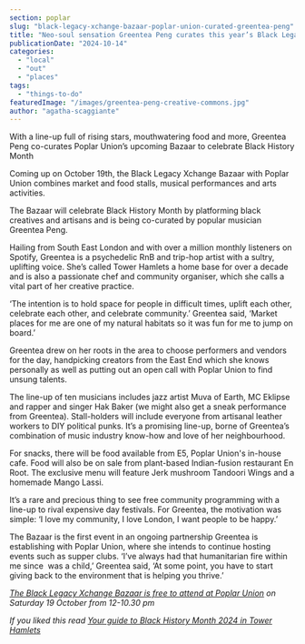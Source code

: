 ```yaml
---
section: poplar
slug: "black-legacy-xchange-bazaar-poplar-union-curated-greentea-peng"
title: "Neo-soul sensation Greentea Peng curates this year’s Black Legacy Xchange Bazaar at Poplar Union"
publicationDate: "2024-10-14"
categories: 
  - "local"
  - "out"
  - "places"
tags: 
  - "things-to-do"
featuredImage: "/images/greentea-peng-creative-commons.jpg"
author: "agatha-scaggiante"
---
```


With a line-up full of rising stars, mouthwatering food and more, Greentea Peng co-curates Poplar Union’s upcoming Bazaar to celebrate Black History Month

Coming up on October 19th, the Black Legacy Xchange Bazaar with Poplar Union combines market and food stalls, musical performances and arts activities. 

The Bazaar will celebrate Black History Month by platforming black creatives and artisans and is being co-curated by popular musician Greentea Peng.

Hailing from South East London and with over a million monthly listeners on Spotify, Greentea is a psychedelic RnB and trip-hop artist with a sultry, uplifting voice. She’s called Tower Hamlets a home base for over a decade and is also a passionate chef and community organiser, which she calls a vital part of her creative practice.

‘The intention is to hold space for people in difficult times, uplift each other, celebrate each other, and celebrate community.’ Greentea said, ‘Market places for me are one of my natural habitats so it was fun for me to jump on board.’ 

Greentea drew on her roots in the area to choose performers and vendors for the day, handpicking creators from the East End which she knows personally as well as putting out an open call with Poplar Union to find unsung talents. 

The line-up of ten musicians includes jazz artist Muva of Earth, MC Eklipse and rapper and singer Hak Baker (we might also get a sneak performance from Greentea). Stall-holders will include everyone from artisanal leather workers to DIY political punks. It’s a promising line-up, borne of Greentea’s combination of music industry know-how and love of her neighbourhood. 

For snacks, there will be food available from E5, Poplar Union's in-house cafe. Food will also be on sale from plant-based Indian-fusion restaurant En Root. The exclusive menu will feature Jerk mushroom Tandoori Wings and a homemade Mango Lassi. 

It’s a rare and precious thing to see free community programming with a line-up to rival expensive day festivals. For Greentea, the motivation was simple: ‘I love my community, I love London, I want people to be happy.’ 

The Bazaar is the first event in an ongoing partnership Greentea is establishing with Poplar Union, where she intends to continue hosting events such as supper clubs. ‘I’ve always had that humanitarian fire within me since  was a child,’ Greentea said, ‘At some point, you have to start giving back to the environment that is helping you thrive.’ 

_[The Black Legacy Xchange Bazaar is free to attend at Poplar Union](https://romanroadlondon.com/events/black-history-month-bazaar-poplar-union/) on Saturday 19 October from 12-10.30 pm_

_If you liked this read [Your guide to Black History Month 2024 in Tower Hamlets](https://romanroadlondon.com/black-history-month/)_
